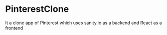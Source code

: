 # PinterestClone
It a clone app of Pinterest which uses sanity.io as a backend and React as a frontend
